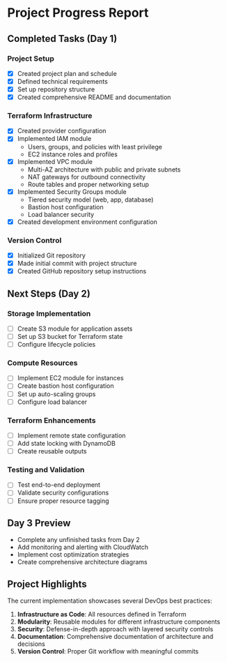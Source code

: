 # Project Progress Report

## Completed Tasks (Day 1)

### Project Setup
- [x] Created project plan and schedule
- [x] Defined technical requirements
- [x] Set up repository structure
- [x] Created comprehensive README and documentation

### Terraform Infrastructure
- [x] Created provider configuration
- [x] Implemented IAM module
  - Users, groups, and policies with least privilege
  - EC2 instance roles and profiles
- [x] Implemented VPC module
  - Multi-AZ architecture with public and private subnets
  - NAT gateways for outbound connectivity
  - Route tables and proper networking setup
- [x] Implemented Security Groups module
  - Tiered security model (web, app, database)
  - Bastion host configuration
  - Load balancer security
- [x] Created development environment configuration

### Version Control
- [x] Initialized Git repository
- [x] Made initial commit with project structure
- [x] Created GitHub repository setup instructions

## Next Steps (Day 2)

### Storage Implementation
- [ ] Create S3 module for application assets
- [ ] Set up S3 bucket for Terraform state
- [ ] Configure lifecycle policies

### Compute Resources
- [ ] Implement EC2 module for instances
- [ ] Create bastion host configuration
- [ ] Set up auto-scaling groups
- [ ] Configure load balancer

### Terraform Enhancements
- [ ] Implement remote state configuration
- [ ] Add state locking with DynamoDB
- [ ] Create reusable outputs

### Testing and Validation
- [ ] Test end-to-end deployment
- [ ] Validate security configurations
- [ ] Ensure proper resource tagging

## Day 3 Preview
- Complete any unfinished tasks from Day 2
- Add monitoring and alerting with CloudWatch
- Implement cost optimization strategies
- Create comprehensive architecture diagrams

## Project Highlights

The current implementation showcases several DevOps best practices:
1. **Infrastructure as Code**: All resources defined in Terraform
2. **Modularity**: Reusable modules for different infrastructure components
3. **Security**: Defense-in-depth approach with layered security controls
4. **Documentation**: Comprehensive documentation of architecture and decisions
5. **Version Control**: Proper Git workflow with meaningful commits